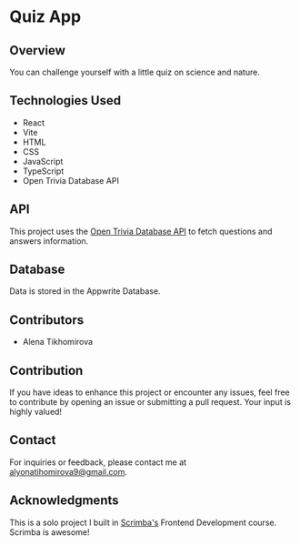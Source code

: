 # Quiz App

## Overview

You can challenge yourself with a little quiz on science and nature.

<!-- ## Features

- **Feature:** description.

## Usage

1. Usage. -->

## Technologies Used

- React
- Vite
- HTML
- CSS
- JavaScript
- TypeScript
- Open Trivia Database API

## API

This project uses the [Open Trivia Database API](https://opentdb.com/) to fetch questions and answers information.

## Database

Data is stored in the Appwrite Database.

## Contributors

- Alena Tikhomirova

## Contribution

If you have ideas to enhance this project or encounter any issues, feel free to contribute by opening an issue or submitting a pull request. Your input is highly valued!

## Contact

For inquiries or feedback, please contact me at alyonatihomirova9@gmail.com.

## Acknowledgments

This is a solo project I built in [Scrimba's](https://scrimba.com/) Frontend Development course. Scrimba is awesome!
